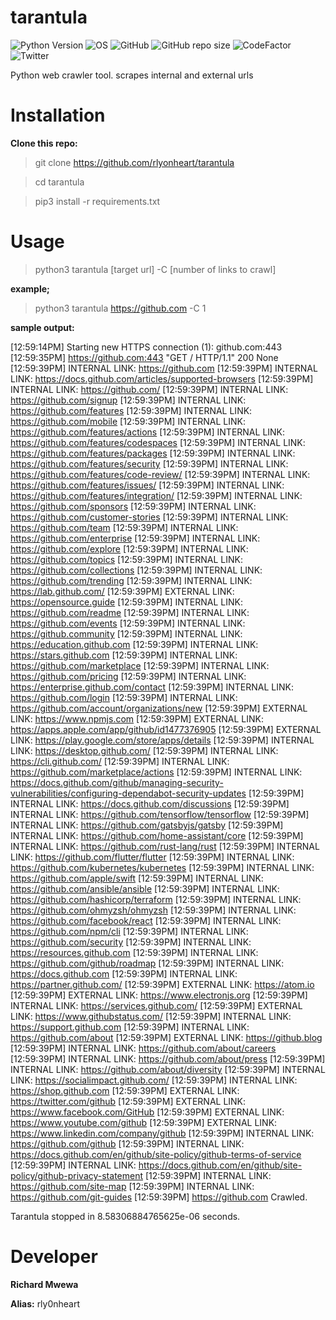 # tarantula

![Python Version](https://img.shields.io/badge/python-3.x-blue?style=flat&logo=python)
![OS](https://img.shields.io/badge/OS-GNU%2FLinux-red?style=flat&logo=linux)
![GitHub](https://img.shields.io/github/license/rlyonheart/tarantula?style=flat)
![GitHub repo size](https://img.shields.io/github/repo-size/rlyonheart/tarantula)
![CodeFactor](https://www.codefactor.io/repository/github/rlyonheart/tarantula/badge)
![Twitter](https://img.shields.io/twitter/follow/rly0nheart?&style=flat&logo=twitter)

Python web crawler tool.
scrapes internal and external urls

# Installation
**Clone this repo:**
> git clone https://github.com/rlyonheart/tarantula

> cd tarantula

> pip3 install -r requirements.txt

# Usage
> python3 tarantula [target url] -C [number of links to crawl]
  
**example;**
> python3 tarantula https://github.com -C 1

**sample output:**

[12:59:14PM] Starting new HTTPS connection (1): github.com:443                                 
[12:59:35PM] https://github.com:443 "GET / HTTP/1.1" 200 None
[12:59:39PM] INTERNAL LINK: https://github.com
[12:59:39PM] INTERNAL LINK: https://docs.github.com/articles/supported-browsers
[12:59:39PM] INTERNAL LINK: https://github.com/
[12:59:39PM] INTERNAL LINK: https://github.com/signup
[12:59:39PM] INTERNAL LINK: https://github.com/features
[12:59:39PM] INTERNAL LINK: https://github.com/mobile
[12:59:39PM] INTERNAL LINK: https://github.com/features/actions
[12:59:39PM] INTERNAL LINK: https://github.com/features/codespaces
[12:59:39PM] INTERNAL LINK: https://github.com/features/packages
[12:59:39PM] INTERNAL LINK: https://github.com/features/security
[12:59:39PM] INTERNAL LINK: https://github.com/features/code-review/
[12:59:39PM] INTERNAL LINK: https://github.com/features/issues/
[12:59:39PM] INTERNAL LINK: https://github.com/features/integration/
[12:59:39PM] INTERNAL LINK: https://github.com/sponsors
[12:59:39PM] INTERNAL LINK: https://github.com/customer-stories
[12:59:39PM] INTERNAL LINK: https://github.com/team
[12:59:39PM] INTERNAL LINK: https://github.com/enterprise
[12:59:39PM] INTERNAL LINK: https://github.com/explore
[12:59:39PM] INTERNAL LINK: https://github.com/topics
[12:59:39PM] INTERNAL LINK: https://github.com/collections
[12:59:39PM] INTERNAL LINK: https://github.com/trending
[12:59:39PM] INTERNAL LINK: https://lab.github.com/
[12:59:39PM] EXTERNAL LINK: https://opensource.guide
[12:59:39PM] INTERNAL LINK: https://github.com/readme
[12:59:39PM] INTERNAL LINK: https://github.com/events
[12:59:39PM] INTERNAL LINK: https://github.community
[12:59:39PM] INTERNAL LINK: https://education.github.com
[12:59:39PM] INTERNAL LINK: https://stars.github.com
[12:59:39PM] INTERNAL LINK: https://github.com/marketplace
[12:59:39PM] INTERNAL LINK: https://github.com/pricing
[12:59:39PM] INTERNAL LINK: https://enterprise.github.com/contact
[12:59:39PM] INTERNAL LINK: https://github.com/login
[12:59:39PM] INTERNAL LINK: https://github.com/account/organizations/new
[12:59:39PM] EXTERNAL LINK: https://www.npmjs.com
[12:59:39PM] EXTERNAL LINK: https://apps.apple.com/app/github/id1477376905
[12:59:39PM] EXTERNAL LINK: https://play.google.com/store/apps/details
[12:59:39PM] INTERNAL LINK: https://desktop.github.com/
[12:59:39PM] INTERNAL LINK: https://cli.github.com/
[12:59:39PM] INTERNAL LINK: https://github.com/marketplace/actions
[12:59:39PM] INTERNAL LINK: https://docs.github.com/github/managing-security-vulnerabilities/configuring-dependabot-security-updates
[12:59:39PM] INTERNAL LINK: https://docs.github.com/discussions
[12:59:39PM] INTERNAL LINK: https://github.com/tensorflow/tensorflow
[12:59:39PM] INTERNAL LINK: https://github.com/gatsbyjs/gatsby
[12:59:39PM] INTERNAL LINK: https://github.com/home-assistant/core
[12:59:39PM] INTERNAL LINK: https://github.com/rust-lang/rust
[12:59:39PM] INTERNAL LINK: https://github.com/flutter/flutter
[12:59:39PM] INTERNAL LINK: https://github.com/kubernetes/kubernetes
[12:59:39PM] INTERNAL LINK: https://github.com/apple/swift
[12:59:39PM] INTERNAL LINK: https://github.com/ansible/ansible
[12:59:39PM] INTERNAL LINK: https://github.com/hashicorp/terraform
[12:59:39PM] INTERNAL LINK: https://github.com/ohmyzsh/ohmyzsh
[12:59:39PM] INTERNAL LINK: https://github.com/facebook/react
[12:59:39PM] INTERNAL LINK: https://github.com/npm/cli
[12:59:39PM] INTERNAL LINK: https://github.com/security
[12:59:39PM] INTERNAL LINK: https://resources.github.com
[12:59:39PM] INTERNAL LINK: https://github.com/github/roadmap
[12:59:39PM] INTERNAL LINK: https://docs.github.com
[12:59:39PM] INTERNAL LINK: https://partner.github.com/
[12:59:39PM] EXTERNAL LINK: https://atom.io
[12:59:39PM] EXTERNAL LINK: https://www.electronjs.org
[12:59:39PM] INTERNAL LINK: https://services.github.com/
[12:59:39PM] EXTERNAL LINK: https://www.githubstatus.com/
[12:59:39PM] INTERNAL LINK: https://support.github.com
[12:59:39PM] INTERNAL LINK: https://github.com/about
[12:59:39PM] EXTERNAL LINK: https://github.blog
[12:59:39PM] INTERNAL LINK: https://github.com/about/careers
[12:59:39PM] INTERNAL LINK: https://github.com/about/press
[12:59:39PM] INTERNAL LINK: https://github.com/about/diversity
[12:59:39PM] INTERNAL LINK: https://socialimpact.github.com/
[12:59:39PM] INTERNAL LINK: https://shop.github.com
[12:59:39PM] EXTERNAL LINK: https://twitter.com/github
[12:59:39PM] EXTERNAL LINK: https://www.facebook.com/GitHub
[12:59:39PM] EXTERNAL LINK: https://www.youtube.com/github
[12:59:39PM] EXTERNAL LINK: https://www.linkedin.com/company/github
[12:59:39PM] INTERNAL LINK: https://github.com/github
[12:59:39PM] INTERNAL LINK: https://docs.github.com/en/github/site-policy/github-terms-of-service
[12:59:39PM] INTERNAL LINK: https://docs.github.com/en/github/site-policy/github-privacy-statement
[12:59:39PM] INTERNAL LINK: https://github.com/site-map
[12:59:39PM] INTERNAL LINK: https://github.com/git-guides
[12:59:39PM] https://github.com Crawled.
 
Tarantula stopped in 8.58306884765625e-06 seconds.

# Developer 
**Richard Mwewa**

**Alias:** rly0nheart
  

